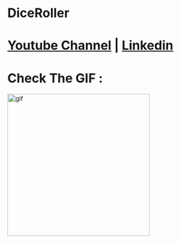 # DiceRoller
# [Youtube Channel](https://www.youtube.com/channel/UCrT5u-1_J1ogG4l0TKhj21g) | [Linkedin](https://www.linkedin.com/in/noureddin-sameer-45760a236/)
# Check The GIF :
<p><img align="left" alt="gif" src="[https://user-images.githubusercontent.com/106562134/212572157-ce79b917-e191-4742-a3d1-42f8f68565e5.mp4](https://user-images.githubusercontent.com/106562134/212573292-65000d25-5f0e-4a26-b25e-54f9202b72dd.gif)" width "500" height="320" /></p>


